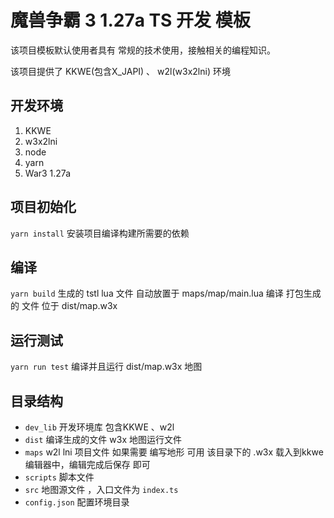 # 魔兽争霸 3 1.27a TS 开发 模板

该项目模板默认使用者具有 常规的技术使用，接触相关的编程知识。

该项目提供了 KKWE(包含X_JAPI) 、 w2l(w3x2lni) 环境

## 开发环境

1. KKWE
2. w3x2lni
3. node
4. yarn
5. War3 1.27a

## 项目初始化

`yarn install`
安装项目编译构建所需要的依赖

## 编译

`yarn build`
生成的 tstl lua 文件 自动放置于 maps/map/main.lua
编译 打包生成的 文件 位于 dist/map.w3x

## 运行测试

`yarn run test`
编译并且运行 dist/map.w3x 地图

## 目录结构

- `dev_lib` 开发环境库 包含KKWE 、w2l 
- `dist` 编译生成的文件 w3x 地图运行文件
- `maps` w2l lni 项目文件 如果需要 编写地形 可用 该目录下的 .w3x 载入到kkwe 编辑器中，编辑完成后保存 即可
- `scripts` 脚本文件
- `src` 地图源文件 ，入口文件为 `index.ts`
- `config.json` 配置环境目录
